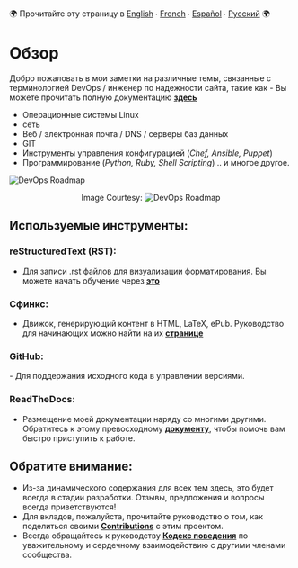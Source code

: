 :earth_africa: Прочитайте эту страницу в [English](../../README.md) ∙ [French](../../global/FR/README_FR.md) ∙ [Español](../../global/ES/README_ES.md) ∙ [Русский](../../global/RU/README_RU.md) :earth_africa:

<h1> Обзор </h1>

Добро пожаловать в мои заметки на различные темы, связанные с терминологией DevOps / инженер по надежности сайта, такие как - Вы можете прочитать полную документацию **[здесь](https://rebrand.ly/VH-notes-RTD)**

- Операционные системы Linux
- сеть
- Веб / электронная почта / DNS / серверы баз данных
- GIT
- Инструменты управления конфигурацией (_Chef, Ansible, Puppet_)
- Программирование (_Python, Ruby, Shell Scripting_) .. и многое другое. 


![DevOps Roadmap](https://roadmap.sh/roadmaps/devops.png) <p align="center">Image Courtesy: ![DevOps Roadmap](https://github.com/kamranahmedse/developer-roadmap#devops-roadmap)


<h2> Используемые инструменты: </h2>

<h3> reStructuredText (RST): </h3>

- Для записи .rst файлов для визуализации форматирования. Вы можете начать обучение через **[это](https://thomas-cokelaer.info/tutorials/sphinx/rest_syntax.html)**

<h3> Сфинкс: </h3>

- Движок, генерирующий контент в HTML, LaTeX, ePub. Руководство для начинающих можно найти на их **[странице](http://www.sphinx-doc.org/en/master/index.html)**

<h3> GitHub: </h3>
- Для поддержания исходного кода в управлении версиями.

<h3> ReadTheDocs: </h3>

- Размещение моей документации наряду со многими другими. Обратитесь к этому превосходному **[документу](http://docs.readthedocs.io/en/latest/getting_started.html)**, чтобы помочь вам быстро приступить к работе.


<h2> Обратите внимание: </h2>

- Из-за динамического содержания для всех тем здесь, это будет всегда в стадии разработки. Отзывы, предложения и вопросы всегда приветствуются!
- Для вкладов, пожалуйста, прочитайте руководство о том, как поделиться своими **[Contributions](../../global/RU/Contributing_RU.md)** с этим проектом.
- Всегда обращайтесь к руководству **[Кодекс поведения](../../global/RU/Code-Of-Conduct-RU.md)** по уважительному и сердечному взаимодействию с другими членами сообщества.
